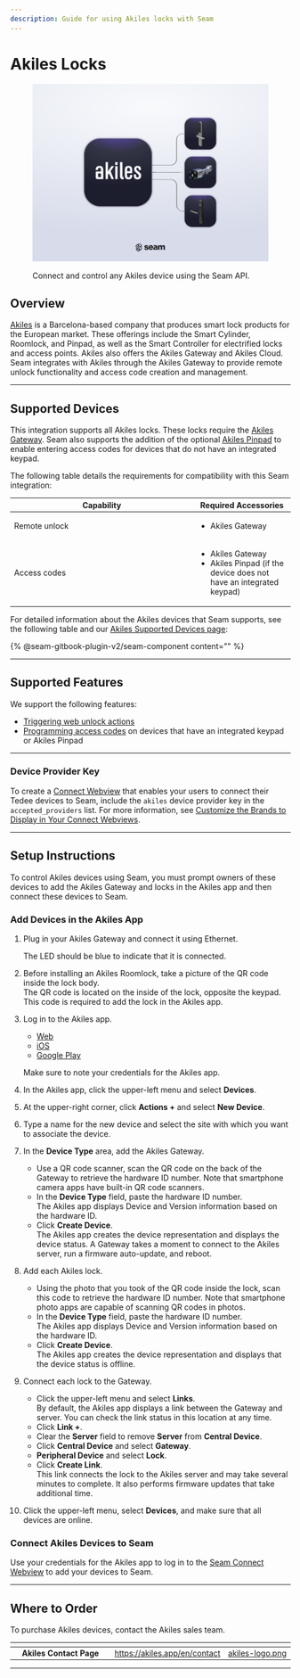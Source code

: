 ```yaml
---
description: Guide for using Akiles locks with Seam
---
```


# Akiles Locks

<figure><picture><source srcset="../../.gitbook/assets/akiles-manufacturer-page-cover-dark.png" media="(prefers-color-scheme: dark)"><img src="../../.gitbook/assets/akiles-manufacturer-page-cover-light.png" alt="Connect and control any Akiles device using the Seam API."></picture><figcaption><p>Connect and control any Akiles device using the Seam API.</p></figcaption></figure>

## Overview

[Akiles](https://akiles.app/en) is a Barcelona-based company that produces smart lock products for the European market. These offerings include the Smart Cylinder, Roomlock, and Pinpad, as well as the Smart Controller for electrified locks and access points. Akiles also offers the Akiles Gateway and Akiles Cloud. Seam integrates with Akiles through the Akiles Gateway to provide remote unlock functionality and access code creation and management.

***

## Supported Devices

This integration supports all Akiles locks. These locks require the [Akiles Gateway](https://akiles.app/en/products/smart-lock-system-gateway). Seam also supports the addition of the optional [Akiles Pinpad](https://akiles.app/en/products/smart-lock-system-pinpad) to enable entering access codes for devices that do not have an integrated keypad.

The following table details the requirements for compatibility with this Seam integration:

<table><thead><tr><th width="315">Capability</th><th>Required Accessories</th></tr></thead><tbody><tr><td>Remote unlock</td><td><ul><li>Akiles Gateway</li></ul></td></tr><tr><td>Access codes</td><td><ul><li>Akiles Gateway</li><li>Akiles Pinpad (if the device does not have an integrated keypad)</li></ul></td></tr></tbody></table>

For detailed information about the Akiles devices that Seam supports, see the following table and our [Akiles Supported Devices page](https://www.seam.co/manufacturers/akiles):

{% @seam-gitbook-plugin-v2/seam-component content="<seam-supported-device-table
  endpoint="https://connect.getseam.com"
  publishable-key="seam_pk1J0Bgui_oYEuzDhOqUzSBkrPmrNsUuKL"
  user-identifier-key="c6e74334-eb31-4719-b679-d84cf1c07d9c"
  manufacturers='["Akiles"]'
/>" %}

***

## Supported Features

We support the following features:

* [Triggering web unlock actions](../../products/smart-locks/lock-and-unlock.md)
* [Programming access codes](../../products/smart-locks/access-codes/) on devices that have an integrated keypad or Akiles Pinpad

***

### Device Provider Key

To create a [Connect Webview](../../core-concepts/connect-webviews/) that enables your users to connect their Tedee devices to Seam, include the `akiles` device provider key in the `accepted_providers` list. For more information, see [Customize the Brands to Display in Your Connect Webviews](../../core-concepts/connect-webviews/customizing-connect-webviews.md#customize-the-brands-to-display-in-your-connect-webviews).

***

## Setup Instructions

To control Akiles devices using Seam, you must prompt owners of these devices to add the Akiles Gateway and locks in the Akiles app and then connect these devices to Seam.

### Add Devices in the Akiles App

1.  Plug in your Akiles Gateway and connect it using Ethernet.

    The LED should be blue to indicate that it is connected.
2. Before installing an Akiles Roomlock, take a picture of the QR code inside the lock body.\
   The QR code is located on the inside of the lock, opposite the keypad. This code is required to add the lock in the Akiles app.
3.  Log in to the Akiles app.

    * [Web](https://web.akiles.app/login)
    * [iOS](https://apps.apple.com/app/akiles/id1467888600)
    * [Google Play](https://play.google.com/store/apps/details?id=app.akiles\&hl=en)

    Make sure to note your credentials for the Akiles app.
4. In the Akiles app, click the upper-left menu and select **Devices**.
5. At the upper-right corner, click **Actions +** and select **New Device**.
6. Type a name for the new device and select the site with which you want to associate the device.
7. In the **Device Type** area, add the Akiles Gateway.
   * Use a QR code scanner, scan the QR code on the back of the Gateway to retrieve the hardware ID number. Note that smartphone camera apps have built-in QR code scanners.
   * In the **Device Type** field, paste the hardware ID number.\
     The Akiles app displays Device and Version information based on the hardware ID.
   * Click **Create Device**.\
     The Akiles app creates the device representation and displays the device status. A Gateway takes a moment to connect to the Akiles server, run a firmware auto-update, and reboot.
8. Add each Akiles lock.
   * Using the photo that you took of the QR code inside the lock, scan this code to retrieve the hardware ID number. Note that smartphone photo apps are capable of scanning QR codes in photos.
   * In the **Device Type** field, paste the hardware ID number.\
     The Akiles app displays Device and Version information based on the hardware ID.
   * Click **Create Device**.\
     The Akiles app creates the device representation and displays that the device status is offline.
9. Connect each lock to the Gateway.
   * Click the upper-left menu and select **Links**.\
     By default, the Akiles app displays a link between the Gateway and server. You can check the link status in this location at any time.
   * Click **Link +**.
   * Clear the **Server** field to remove **Server** from **Central Device**.
   * Click **Central Device** and select **Gateway**.
   * **Peripheral Device** and select **Lock**.
   * Click **Create Link**.\
     This link connects the lock to the Akiles server and may take several minutes to complete. It also performs firmware updates that take additional time.
10. Click the upper-left menu, select **Devices**, and make sure that all devices are online.

### Connect Akiles Devices to Seam

Use your credentials for the Akiles app to log in to the [Seam Connect Webview](../../core-concepts/connect-webviews/) to add your devices to Seam.

***

## Where to Order

To purchase Akiles devices, contact the Akiles sales team.

<table data-view="cards"><thead><tr><th></th><th></th><th></th><th data-hidden data-card-target data-type="content-ref"></th><th data-hidden data-card-cover data-type="files"></th></tr></thead><tbody><tr><td></td><td><strong>Akiles Contact Page</strong></td><td></td><td><a href="https://akiles.app/en/contact">https://akiles.app/en/contact</a></td><td><a href="../../.gitbook/assets/akiles-logo.png">akiles-logo.png</a></td></tr></tbody></table>

***
